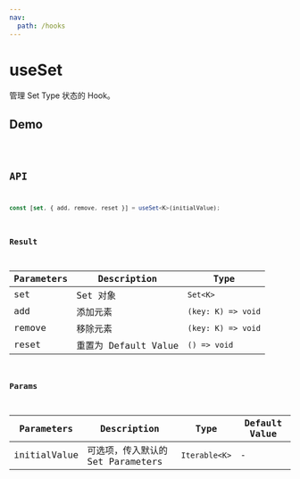 ```yaml
---
nav:
  path: /hooks
---
```


# useSet

管理 Set Type 状态的 Hook。

## Demo

<code src="./demo/demo1.tsx" />

## API

```typescript
const [set, { add, remove, reset }] = useSet<K>(initialValue);
```

### Result

| Parameters | Description          | Type               |
| ---------- | -------------------- | ------------------ |
| set        | Set 对象             | `Set<K>`           |
| add        | 添加元素             | `(key: K) => void` |
| remove     | 移除元素             | `(key: K) => void` |
| reset      | 重置为 Default Value | `() => void`       |

### Params

| Parameters   | Description                       | Type          | Default Value |
| ------------ | --------------------------------- | ------------- | ------------- |
| initialValue | 可选项，传入默认的 Set Parameters | `Iterable<K>` | -             |
